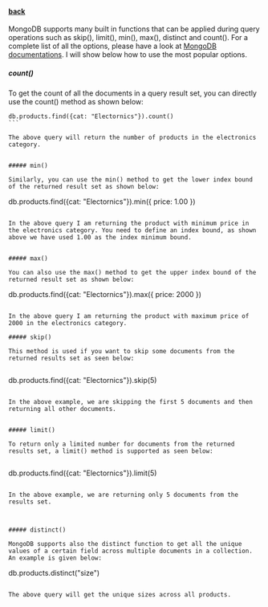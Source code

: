 #### [back](search_data_main.md)

MongoDB supports many built in functions that can be applied during query operations such as skip(), limit(), min(), max(), distinct and count(). For a complete list of all the options, please have a look at [MongoDB documentations](https://docs.mongodb.org/v3.0/reference/method/js-cursor/). I will show below how to use the most popular options. 

##### count()

To get the count of all the documents in a query result set, you can directly use the count() method as shown below:

````
db.products.find({cat: "Electornics"}).count()
```

The above query will return the number of products in the electronics category. 


##### min()

Similarly, you can use the min() method to get the lower index bound of the returned result set as shown below:

````
db.products.find({cat: "Electornics"}).min({ price: 1.00 })
```

In the above query I am returning the product with minimum price in the electronics category. You need to define an index bound, as shown above we have used 1.00 as the index minimum bound.


##### max()

You can also use the max() method to get the upper index bound of the returned result set as shown below:

````
db.products.find({cat: "Electornics"}).max({ price: 2000 })
```

In the above query I am returning the product with maximum price of 2000 in the electronics category. 

##### skip()

This method is used if you want to skip some documents from the returned results set as seen below:


````
db.products.find({cat: "Electornics"}).skip(5)
```

In the above example, we are skipping the first 5 documents and then returning all other documents.


##### limit()

To return only a limited number for documents from the returned results set, a limit() method is supported as seen below:


````
db.products.find({cat: "Electornics"}).limit(5)
````

In the above example, we are returning only 5 documents from the results set.



##### distinct()

MongoDB supports also the distinct function to get all the unique values of a certain field across multiple documents in a collection. An example is given below:

````
db.products.distinct("size")
````

The above query will get the unique sizes across all products.

